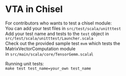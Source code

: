 <!--- Licensed to the Apache Software Foundation (ASF) under one -->
<!--- or more contributor license agreements.  See the NOTICE file -->
<!--- distributed with this work for additional information -->
<!--- regarding copyright ownership.  The ASF licenses this file -->
<!--- to you under the Apache License, Version 2.0 (the -->
<!--- "License"); you may not use this file except in compliance -->
<!--- with the License.  You may obtain a copy of the License at -->

<!---   http://www.apache.org/licenses/LICENSE-2.0 -->

<!--- Unless required by applicable law or agreed to in writing, -->
<!--- software distributed under the License is distributed on an -->
<!--- "AS IS" BASIS, WITHOUT WARRANTIES OR CONDITIONS OF ANY -->
<!--- KIND, either express or implied.  See the License for the -->
<!--- specific language governing permissions and limitations -->
<!--- under the License. -->

VTA in Chisel 
===================================================
For contributors who wants to test a chisel module:\
    You can add your test files in  `src/test/scala/unitttest`\
    Add your test name and tests to the `test` object in `src/test/scala/unitttest/Launcher.scala`\
    Check out the provided sample test `mvm` which tests the MatrixVectorComputation module\
    in `src/main/scala/core/TensorGemm.scala`\

Running unit tests:\
    `make test test_name=your_own test_name`
	


